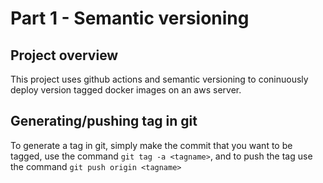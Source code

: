 # Part 1 - Semantic versioning 

## Project overview
This project uses github actions and semantic versioning to coninuously deploy version tagged docker images on an aws server. 

## Generating/pushing tag in git
To generate a tag in git, simply make the commit that you want to be tagged, use the command `git tag -a <tagname>`, and to push the tag use the command `git push origin <tagname>`
